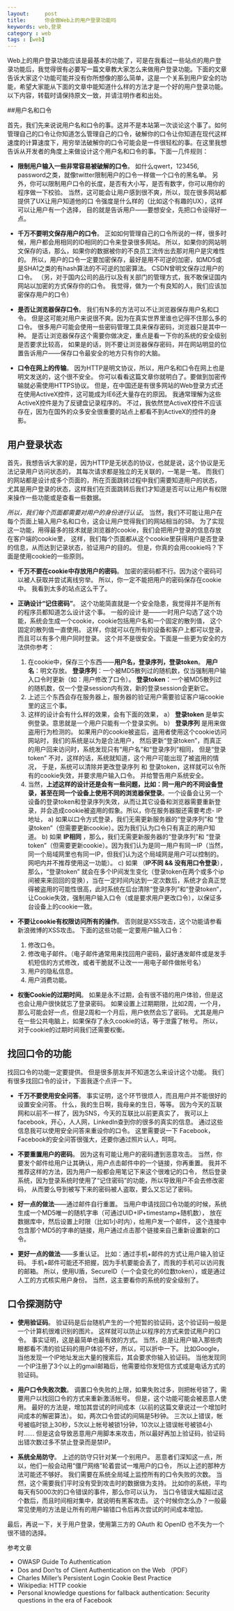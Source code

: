 ```yaml
---
layout:     post
title:      你会做Web上的用户登录功能吗
keywords: web,登录
category : web
tags : [web]
---
```


Web上的用户登录功能应该是最基本的功能了，可是在我看过一些站点的用户登录功能后，我觉得很有必要写一篇文章教大家怎么来做用户登录功能。下面的文章告诉大家这个功能可能并没有你所想像的那么简单，这是一个关系到用户安全的功能，希望大家能从下面的文章中能知道什么样的方法才是一个好的用户登录功能。以下内容，转载时请保持原文一致，并请注明作者和出处。

##用户名和口令

首先，我们先来说说用户名和口令的事。这并不是本站第一次谈论这个事了。如何管理自己的口令让你知道怎么管理自己的口令，破解你的口令让你知道在现代这样速度的计算速度下，用穷举法破解你的口令可能会是一件很轻松的事。在这里我想告诉从开发者的角度上来做设计这个用户名和口令的事。下面一几件规则：

*   **限制用户输入一些非常容易被破解的口令**。
    如什么qwert，123456, password之类，就像twitter限制用户的口令一样做一个口令的黑名单。
    另外，你可以限制用户口令的长度，是否有大小写，是否有数字，你可以用你的程序做一下校验。
    当然，这可能会让用户感到很不爽，所以，现在很多网站都提供了UX让用户知道他的口
    令强度是什么样的（比如这个有趣的UX），这样可以让用户有一个选择，
    目的就是告诉用户——要想安全，先把口令设得好一点。

*   **千万不要明文保存用户的口令**。
    正如如何管理自己的口令所说的一样，很多时候，用户都会用相同的ID相同的口令来登录很多网站。
    所以，如果你的网站明文保存的话，那么，如果你的数据被你的不良员工流传出去那对用户是灾难性的。
    所以，用户的口令一定要加密保存，最好是用不可逆的加密，如MD5或是SHA1之类的有hash算法的不可逆的加密算法。
    CSDN曾明文保存过用户的口令。
    （另，对于国内公司的品行以及有关部门的管理方式，我不敢保证国内网站以加密的方式保存你的口令。
    我觉得，做为一个有良知的人，我们应该加密保存用户的口令）


*   **是否让浏览器保存口令**。
    我们有N多的方法可以不让浏览器保存用户名和口令。
    但是这可能对用户来说很不爽。因为在真实世界里谁也记得不住那么多的口令。
    很多用户可能会使用一些密码管理工具来保存密码，浏览器只是其中一种。
    是否让浏览器保存这个需要你做决定，重点是看一下你的系统的安全级别是否要求比较高，
    如果是的话，则不要让浏览器保存密码，并在网站明显的位置告诉用户——保存口令最安全的地方只有你的大脑。


*   **口令在网上的传输**。
    因为HTTP是明文协议，所以，用户名和口令在网上也是明文发送的，这个很不安全。
    你可以看看这篇文章你就明白了。要做到加密传输就必需使用HTTPS协议。
    但是，在中国还是有很多网站的Web登录方式还在使用ActiveX控件，这可能成为IE6还大量存在的原因。
    我通常理解为这些ActiveX控件是为了反键盘记录程序的。 
    不过，我依然觉ActiveX控件不应该存在，因为在国外的众多安全很重要的站点上都看不到ActiveX的控件的身影。

## 用户登录状态

首先，我想告诉大家的是，因为HTTP是无状态的协议，也就是说，这个协议是无法记录用户访问状态的，
其每次请求都是独立的无关联的，一笔是一笔。
而我们的网站都是设计成多个页面的，所在页面跳转过程中我们需要知道用户的状态，
尤其是用户登录的状态，这样我们在页面跳转后我们才知道是否可以让用户有权限来操作一些功能或是查看一些数据。

*所以，我们每个页面都需要对用户的身份进行认证*。
当然，我们不可能让用户在每个页面上输入用户名和口令，这会让用户觉得我们的网站相当的SB。
为了实现这一功能，用得最多的技术就是浏览器的cookie，我们会把用户登录的信息存放在客户端的cookie里，
这样，我们每个页面都从这个cookie里获得用户是否登录的信息，从而达到记录状态，验证用户的目的。
但是，你真的会用cookie吗？下面是使用cookie的一些原则。

*   **千万不要在cookie中存放用户的密码**。
    加密的密码都不行。因为这个密码可以被人获取并尝试离线穷举。
    所以，你一定不能把用户的密码保存在cookie中。
    我看到太多的站点这么干了。

*   **正确设计“记住密码”**。
    这个功能简直就是一个安全隐患，我觉得并不是所有的程序员都知道怎么设计这个事。
    一般的设计 是——一时用户勾选了这个功能，系统会生成一个cookie，cookie包括用户名和一个固定的散列值，
    这个固定的散列值一直使用。
    这样，你就可以在所有的设备和客户上都可以登录，而且可以有多个用户同时登录。
    这个并不是很安全。下面是一些更为安全的方法供你参考：

    1.  在cookie中，保存三个东西——**用户名，登录序列，登录token**。
        **用户名**：明文存放。
        **登录序列**：一个被MD5散列过的随机数，仅当强制用户输入口令时更新（如：用户修改了口令）。
        **登录token**：一个被MD5散列过的随机数，仅一个登录session内有效，新的登录session会更新它。
    2.  上述三个东西会存在服务器上，服务器的验证用户需要验证客户端cookie里的这三个事。
    3.  这样的设计会有什么样的效果，会有下面的效果，
        a） **登录token** 是单实例登录。意思就是一个用户只能有一个登录实例。
        b） **登录序列** 是用来做盗用行为检测的。
            如果用户的cookie被盗后，盗用者使用这个cookie访问网站时，我们的系统是以为是合法用户，
            然后更新“登录token”，而真正的用户回来访问时，系统发现只有“用户名”和“登录序列”相同，
            但是“登录token” 不对，这样的话，系统就知道，这个用户可能出现了被盗用的情况，
            于是，系统可以清除并更改登录序列 和 登录token，这样就可以令所有的cookie失效，并要求用户输入口令。
            并给警告用户系统安全。
    4.  当然，**上述这样的设计还是会有一些问题，比如：同一用户的不同设备登录，甚至在同一个设备上使用不同的浏览器保登录**。一个设备会让另一个设备的登录token和登录序列失效，从而让其它设备和浏览器需要重新登录，并会造成cookie被盗用的假象。所以，你在服务器服还需要考虑- IP 地址，
        a) 如果以口令方式登录，我们无需更新服务器的“登录序列”和 “登录token”（但需要更新cookie）。因为我们认为口令只有真正的用户知道。
        b) 如果 **IP相同** ，那么，我们无需更新服务器的“登录序列”和 “登录token”（但需要更新cookie）。因为我们认为是同一用户有同一IP（当然，同一个局域网里也有同一IP，但我们认为这个局域网是用户可以控制的。网吧内并不推荐使用这一功能）。
        c) 如果 （**IP不同 && 没有用口令登录**），那么，“登录token” 就会在多个IP间发生变化（登录token在两个或多个ip间被来来回回的变换），当在一定时间内达到一定次数后，系统才会真正觉得被盗用的可能性很高，此时系统在后台清除“登录序列”和“登录token“，让Cookie失效，强制用户输入口令（或是要求用户更改口令），以保证多台设备上的cookie一致。

*   **不要让cookie有权限访问所有的操作**。
    否则就是XSS攻击，这个功能请参看新浪微博的XSS攻击。
    下面的这些功能一定要用户输入口令：

    1.  修改口令。
    2.  修改电子邮件。（电子邮件通常用来找回用户密码，最好通发邮件或是发手机短信的方式修改，或者干脆就不让改一一用电子邮件做帐号名）
    3.  用户的隐私信息。
    4.  用户消费功能。

*   **权衡Cookie的过期时间**。
    如果是永不过期，会有很不错的用户体验，但是这也会让用户很快就忘了登录密码。
    如果设置上过期期限，比如2周，一个月，那么可能会好一点，但是2周和一个月后，用户依然会忘了密码。
    尤其是用户在一些公共电脑上，如果保存了永久cookie的话，等于泄露了帐号。
    所以，对于cookie的过期时间我们还需要权衡。

## 找回口令的功能

找回口令的功能一定要提供。
但是很多朋友并不知道怎么来设计这个功能。
我们有很多找回口令的设计，下面我逐个点评一下。

*   **千万不要使用安全问答**。
    事实证明，这个环节很烦人，而且用户并不能很好的设置安全问答。
    什么，我的生日啊，我母亲的生日，等等。
    因为今天的互联网和以前不一样了，因为SNS，今天的互联比以前更真实了，
    我可以上facebook，开心，人人网，LinkedIn查到你的很多的真实的信息。
    通过这些信息我可以使用安全问答来重设你的口令。 
    这里需要说一下 Facebook，Facebook的安全问答很强大，还要你通过照片认人，呵呵。

*   **不要重置用户的密码**。
    因为这有可能让用户的密码遭到恶意攻击。
    当然，你要发个邮件给用户让其确认，用户点击邮件中的一个链接，你再重置。
    我并不推荐这样的方法，因为用户一般都会用笔记下来这个很难记的口令，
    然后登录系统，因为登录系统时使用了“记住密码”的功能，所以导致用户不会去修改密码，
    从而要么导到被写下来的密码被人盗取，要么又忘记了密码。

*   **好一点的做法**——通过邮件自行重置。
    当用户申请找回口令功能的时候，系统生成一个MD5唯一的随机字串（可通过UID+IP+timestamp+随机数），
    放在数据库中，然后设置上时限（比如1小时内），给用户发一个邮件，
    这个连接中包含那个MD5的字串的链接，用户通过点击那个链接来自己重新设置新的口令。

*   **更好一点的做法**——多重认证。
    比如：通过手机+邮件的方式让用户输入验证码。
    手机+邮件可能还不把握，因为手机要能会丢了，而我的手机可以访问我的邮箱。
    所以，使用U盾，SecureID（一个会变化的6位数token），或是通过人工的方式核实用户身份。
    当然，这主要看你的系统的安全级别了。

## 口令探测防守

*   **使用验证码**。
    验证码是后台随机产生的一个短暂的验证码，这个验证码一般是一个计算机很难识别的图片。
    这样就可以防止以程序的方式来尝试用户的口令。
    事实证明，这是最简单也最有效的方式。
    当然，总是让用户输入那些肉眼都看不清的验证码的用户体验不好，所以，可以折中一下。
    比如Google，当他发现一个IP地址发出大量的搜索后，其会要求你输入验证码。
    当他发现同一个IP注册了3个以上的gmail邮箱后，他需要给你发短信方式或是电话方式的验证码。

*   **用户口令失败次数**。
    调置口令失败的上限，如果失败过多，则把帐号锁了，需要用户以找回口令的方式来重新激活帐号。
    但是，这个功能可能会被恶意人使用。
    最好的方法是，增加其尝试的时间成本（以前的这篇文章说过一个增加时间成本的解密算法）。
    如，两次口令尝试的间隔是5秒钟。
    三次以上错误，帐号被临时锁上30秒，5次以上帐号被锁1分钟，10次以上错误帐号被锁4小时……
    但是这会导致恶意用户用脚本来攻击，所以最好再加上验证码，验证码出错次数过多不禁止登录而是禁lP。

*   **系统全局防守**。
    上述的防守只针对某一个别用户。
    恶意者们深知这一点，所以，他们一般会动用“僵尸网络”轮着尝试一堆用户的口令，
    所以上述的那种方法可能还不够好。
    我们需要在系统全局域上监控所有的口令失败的次数。
    当然，这个需要我们平时没有受到攻击时的数据做为支持。
    比如你的系统，平均每天有5000次的口令错误的事件，那么你可以认为，
    当口令错误大幅超过这个数后，而且时间相对集中，就说明有黑客攻击。
    这个时候你怎么办？一般最常见使用的方法是让所有的用户输错口令后再次尝试的时间成本增加。

最后，再说一下，关于用户登录，使用第三方的 OAuth 和 OpenID 也不失为一个很不错的选择。

参考文章
* OWASP Guide To Authentication
* Dos and Don’ts of Client Authentication on the Web （PDF）
* Charles Miller’s Persistent Login Cookie Best Practice
* Wikipedia: HTTP cookie
* Personal knowledge questions for fallback authentication: Security questions in the era of Facebook 


